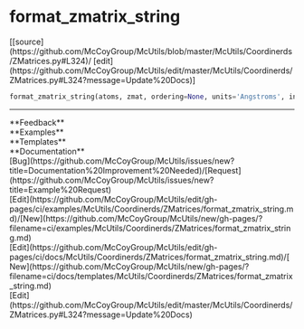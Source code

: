 # <a id="McUtils.Coordinerds.ZMatrices.format_zmatrix_string">format_zmatrix_string</a>
<div class="docs-source-link" markdown="1">
[[source](https://github.com/McCoyGroup/McUtils/blob/master/McUtils/Coordinerds/ZMatrices.py#L324)/
[edit](https://github.com/McCoyGroup/McUtils/edit/master/McUtils/Coordinerds/ZMatrices.py#L324?message=Update%20Docs)]
</div>

```python
format_zmatrix_string(atoms, zmat, ordering=None, units='Angstroms', in_radians=False, float_fmt='{:11.8f}', index_padding=1): 
```













---


<div markdown="1" class="text-secondary">
<div class="container">
  <div class="row">
   <div class="col" markdown="1">
**Feedback**   
</div>
   <div class="col" markdown="1">
**Examples**   
</div>
   <div class="col" markdown="1">
**Templates**   
</div>
   <div class="col" markdown="1">
**Documentation**   
</div>
   <div class="col" markdown="1">
   
</div>
   <div class="col" markdown="1">
   
</div>
   <div class="col" markdown="1">
   
</div>
</div>
  <div class="row">
   <div class="col" markdown="1">
[Bug](https://github.com/McCoyGroup/McUtils/issues/new?title=Documentation%20Improvement%20Needed)/[Request](https://github.com/McCoyGroup/McUtils/issues/new?title=Example%20Request)   
</div>
   <div class="col" markdown="1">
[Edit](https://github.com/McCoyGroup/McUtils/edit/gh-pages/ci/examples/McUtils/Coordinerds/ZMatrices/format_zmatrix_string.md)/[New](https://github.com/McCoyGroup/McUtils/new/gh-pages/?filename=ci/examples/McUtils/Coordinerds/ZMatrices/format_zmatrix_string.md)   
</div>
   <div class="col" markdown="1">
[Edit](https://github.com/McCoyGroup/McUtils/edit/gh-pages/ci/docs/McUtils/Coordinerds/ZMatrices/format_zmatrix_string.md)/[New](https://github.com/McCoyGroup/McUtils/new/gh-pages/?filename=ci/docs/templates/McUtils/Coordinerds/ZMatrices/format_zmatrix_string.md)   
</div>
   <div class="col" markdown="1">
[Edit](https://github.com/McCoyGroup/McUtils/edit/master/McUtils/Coordinerds/ZMatrices.py#L324?message=Update%20Docs)   
</div>
   <div class="col" markdown="1">
   
</div>
   <div class="col" markdown="1">
   
</div>
   <div class="col" markdown="1">
   
</div>
</div>
</div>
</div>